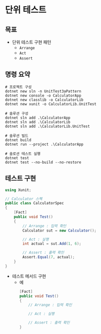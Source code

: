 # 단위 테스트

## 목표
- 단위 테스트 구현 패턴
  - `Arrange`
  - `Act`
  - `Assert`

## 명령 요약
```shell
# 프로젝트 구성
dotnet new sln -n UnitTest3aPattern
dotnet new console -o CalculatorApp
dotnet new classlib -o CalculatorLib
dotnet new xunit -o CalculatorLib.UnitTest

# 솔루션 구성
dotnet sln add .\CalculatorApp
dotnet sln add .\CalculatorLib
dotnet sln add .\CalculatorLib.UnitTest

# 솔루션 빌드
dotnet build
dotnet run --project .\CalculatorApp

# 솔로션 테스트 실행
dotnet test
dotnet test --no-build --no-restore
```

## 테스트 구현
```cs
using Xunit;

// Calculator 스펙
public class CalculatorSpec
{
    [Fact]
    public void Test()
    {
        // Arrange : 입력 확인
        Calculator sut = new Calculator();

        // Act : 실행
        int actual = sut.Add(1, 6);

        // Assert : 출력 확인
        Assert.Equal(7, actual);
    }
}
```
- 테스트 메서드 구현
  - 예
    ```cs
    [Fact]
    public void Test()
    {
        // Arrange : 입력 확인

        // Act : 실행

        // Assert : 출력 확인
    }
    ```